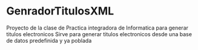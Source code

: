# GenradorTitulosXML
Proyecto de la clase de Practica integradora de Informatica para generar titulos electronicos
Sirve para generar titulos electronicos desde una base de datos predefinida y ya poblada
